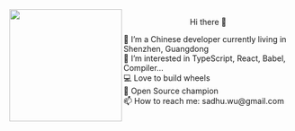 <img align="left" height="200" src="https://media.giphy.com/media/ao9DUiTKH60XS/giphy.gif"/>

<!--
**YxrSadhu/YxrSadhu** is a ✨ _special_ ✨ repository because its `README.md` (this file) appears on your GitHub profile.

Here are some ideas to get you started:

- 🔭 I’m currently working on ...
- 🌱 I’m currently learning ...
- 👯 I’m looking to collaborate on ...
- 🤔 I’m looking for help with ...
- 💬 Ask me about ...
- 📫 How to reach me: ...
- 😄 Pronouns: ...
- ⚡ Fun fact: ...
-->

<div style="margin-left: 50px">
<p align="center">Hi there 👯</p>
<p>
  🔭 I’m a Chinese developer currently living in Shenzhen, Guangdong
  <br>
  🌱 I’m interested in TypeScript, React, Babel, Compiler...
  <br>
  💻 Love to build wheels
  <br>
  🥳 Open Source champion
  <br>
  📫 How to reach me: sadhu.wu@gmail.com
</p>
</div>


